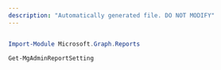 ```yaml
---
description: "Automatically generated file. DO NOT MODIFY"
---
```


```powershell

Import-Module Microsoft.Graph.Reports

Get-MgAdminReportSetting

```